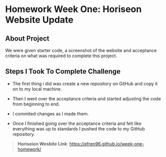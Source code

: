 # Homework Week One: Horiseon Website Update

## About Project 

We were given starter code, a screenshot of the website and acceptance criteria on what was required to complete this project.

## Steps I Took To Complete Challenge 

* The first thing i did was create a new repository on GitHub and copy it on to my local machine.

* Then I went over the acceptance criteria and started adjusting the code from beginning to end. 

* I commited changes as I made them.

* Once I finished going over the acceptance criteria and felt like everything was up to standards I pushed the code to my GitHub repository.


> **Horiseion Wesbite Link**: https://efren96.github.io/week-one-homework/
